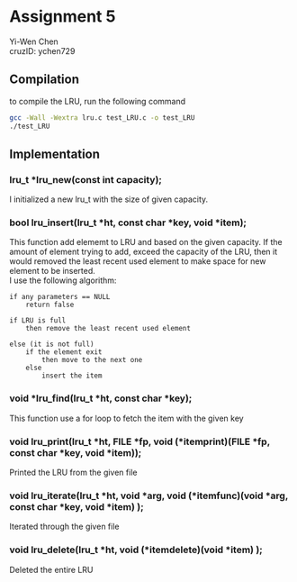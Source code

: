 # Assignment 5
Yi-Wen Chen <br>
cruzID: ychen729
## Compilation
to compile the LRU, run the following command <br>
```bash
gcc -Wall -Wextra lru.c test_LRU.c -o test_LRU
./test_LRU
```

## Implementation
### lru_t *lru_new(const int capacity);
I initialized a new lru_t with the size of given capacity.
### bool lru_insert(lru_t *ht, const char *key, void *item);
This function add elememt to LRU and based on the given capacity. If the amount of element trying to add, exceed the capacity of the LRU, then it would removed the least recent used element to make space for new element to be inserted. <br>
I use the following algorithm:
```
if any parameters == NULL
    return false

if LRU is full
    then remove the least recent used element

else (it is not full)
    if the element exit
        then move to the next one
    else
        insert the item
```
### void *lru_find(lru_t *ht, const char *key);
This function use a for loop to fetch the item with the given key
### void lru_print(lru_t *ht, FILE *fp, void (*itemprint)(FILE *fp, const char *key, void *item));
Printed the LRU from the given file
### void lru_iterate(lru_t *ht, void *arg, void (*itemfunc)(void *arg, const char *key, void *item) );
Iterated through the given file
### void lru_delete(lru_t *ht, void (*itemdelete)(void *item) );
Deleted the entire LRU
